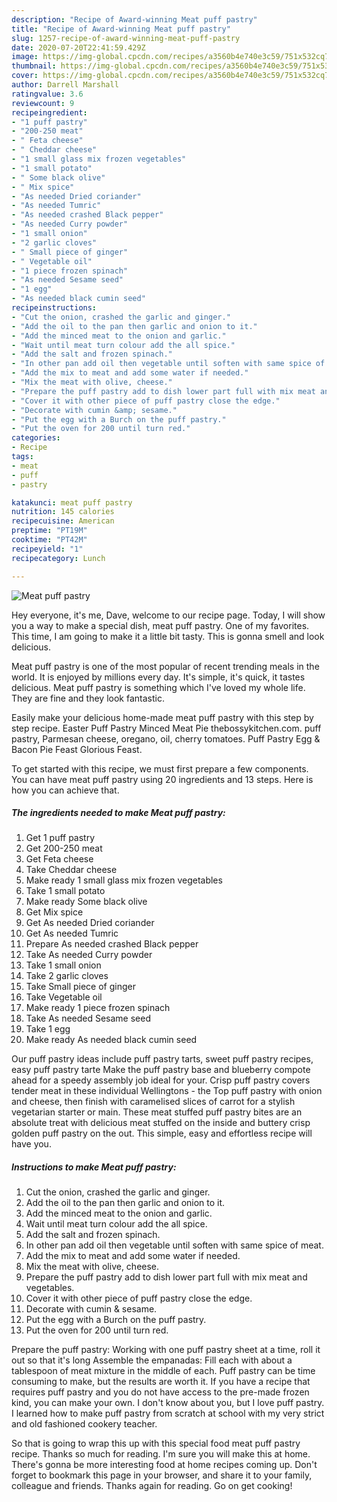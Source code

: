```yaml
---
description: "Recipe of Award-winning Meat puff pastry"
title: "Recipe of Award-winning Meat puff pastry"
slug: 1257-recipe-of-award-winning-meat-puff-pastry
date: 2020-07-20T22:41:59.429Z
image: https://img-global.cpcdn.com/recipes/a3560b4e740e3c59/751x532cq70/meat-puff-pastry-recipe-main-photo.jpg
thumbnail: https://img-global.cpcdn.com/recipes/a3560b4e740e3c59/751x532cq70/meat-puff-pastry-recipe-main-photo.jpg
cover: https://img-global.cpcdn.com/recipes/a3560b4e740e3c59/751x532cq70/meat-puff-pastry-recipe-main-photo.jpg
author: Darrell Marshall
ratingvalue: 3.6
reviewcount: 9
recipeingredient:
- "1 puff pastry"
- "200-250 meat"
- " Feta cheese"
- " Cheddar cheese"
- "1 small glass mix frozen vegetables"
- "1 small potato"
- " Some black olive"
- " Mix spice"
- "As needed Dried coriander"
- "As needed Tumric"
- "As needed crashed Black pepper"
- "As needed Curry powder"
- "1 small onion"
- "2 garlic cloves"
- " Small piece of ginger"
- " Vegetable oil"
- "1 piece frozen spinach"
- "As needed Sesame seed"
- "1 egg"
- "As needed black cumin seed"
recipeinstructions:
- "Cut the onion, crashed the garlic and ginger."
- "Add the oil to the pan then garlic and onion to it."
- "Add the minced meat to the onion and garlic."
- "Wait until meat turn colour add the all spice."
- "Add the salt and frozen spinach."
- "In other pan add oil then vegetable until soften with same spice of meat."
- "Add the mix to meat and add some water if needed."
- "Mix the meat with olive, cheese."
- "Prepare the puff pastry add to dish lower part full with mix meat and vegetables."
- "Cover it with other piece of puff pastry close the edge."
- "Decorate with cumin &amp; sesame."
- "Put the egg with a Burch on the puff pastry."
- "Put the oven for 200 until turn red."
categories:
- Recipe
tags:
- meat
- puff
- pastry

katakunci: meat puff pastry 
nutrition: 145 calories
recipecuisine: American
preptime: "PT19M"
cooktime: "PT42M"
recipeyield: "1"
recipecategory: Lunch

---
```



![Meat puff pastry](https://img-global.cpcdn.com/recipes/a3560b4e740e3c59/751x532cq70/meat-puff-pastry-recipe-main-photo.jpg)

Hey everyone, it's me, Dave, welcome to our recipe page. Today, I will show you a way to make a special dish, meat puff pastry. One of my favorites. This time, I am going to make it a little bit tasty. This is gonna smell and look delicious.

Meat puff pastry is one of the most popular of recent trending meals in the world. It is enjoyed by millions every day. It's simple, it's quick, it tastes delicious. Meat puff pastry is something which I've loved my whole life. They are fine and they look fantastic.

Easily make your delicious home-made meat puff pastry with this step by step recipe. Easter Puff Pastry Minced Meat Pie thebossykitchen.com. puff pastry, Parmesan cheese, oregano, oil, cherry tomatoes. Puff Pastry Egg &amp; Bacon Pie Feast Glorious Feast.


To get started with this recipe, we must first prepare a few components. You can have meat puff pastry using 20 ingredients and 13 steps. Here is how you can achieve that.

<!--inarticleads1-->

##### The ingredients needed to make Meat puff pastry:

1. Get 1 puff pastry
1. Get 200-250 meat
1. Get  Feta cheese
1. Take  Cheddar cheese
1. Make ready 1 small glass mix frozen vegetables
1. Take 1 small potato
1. Make ready  Some black olive
1. Get  Mix spice
1. Get As needed Dried coriander
1. Get As needed Tumric
1. Prepare As needed crashed Black pepper
1. Take As needed Curry powder
1. Take 1 small onion
1. Take 2 garlic cloves
1. Take  Small piece of ginger
1. Take  Vegetable oil
1. Make ready 1 piece frozen spinach
1. Take As needed Sesame seed
1. Take 1 egg
1. Make ready As needed black cumin seed


Our puff pastry ideas include puff pastry tarts, sweet puff pastry recipes, easy puff pastry tarte Make the puff pastry base and blueberry compote ahead for a speedy assembly job ideal for your. Crisp puff pastry covers tender meat in these individual Wellingtons - the Top puff pastry with onion and cheese, then finish with caramelised slices of carrot for a stylish vegetarian starter or main. These meat stuffed puff pastry bites are an absolute treat with delicious meat stuffed on the inside and buttery crisp golden puff pastry on the out. This simple, easy and effortless recipe will have you. 

<!--inarticleads2-->

##### Instructions to make Meat puff pastry:

1. Cut the onion, crashed the garlic and ginger.
1. Add the oil to the pan then garlic and onion to it.
1. Add the minced meat to the onion and garlic.
1. Wait until meat turn colour add the all spice.
1. Add the salt and frozen spinach.
1. In other pan add oil then vegetable until soften with same spice of meat.
1. Add the mix to meat and add some water if needed.
1. Mix the meat with olive, cheese.
1. Prepare the puff pastry add to dish lower part full with mix meat and vegetables.
1. Cover it with other piece of puff pastry close the edge.
1. Decorate with cumin &amp; sesame.
1. Put the egg with a Burch on the puff pastry.
1. Put the oven for 200 until turn red.


Prepare the puff pastry: Working with one puff pastry sheet at a time, roll it out so that it&#39;s long Assemble the empanadas: Fill each with about a tablespoon of meat mixture in the middle of each. Puff pastry can be time consuming to make, but the results are worth it. If you have a recipe that requires puff pastry and you do not have access to the pre-made frozen kind, you can make your own. I don&#39;t know about you, but I love puff pastry. I learned how to make puff pastry from scratch at school with my very strict and old fashioned cookery teacher. 

So that is going to wrap this up with this special food meat puff pastry recipe. Thanks so much for reading. I'm sure you will make this at home. There's gonna be more interesting food at home recipes coming up. Don't forget to bookmark this page in your browser, and share it to your family, colleague and friends. Thanks again for reading. Go on get cooking!
